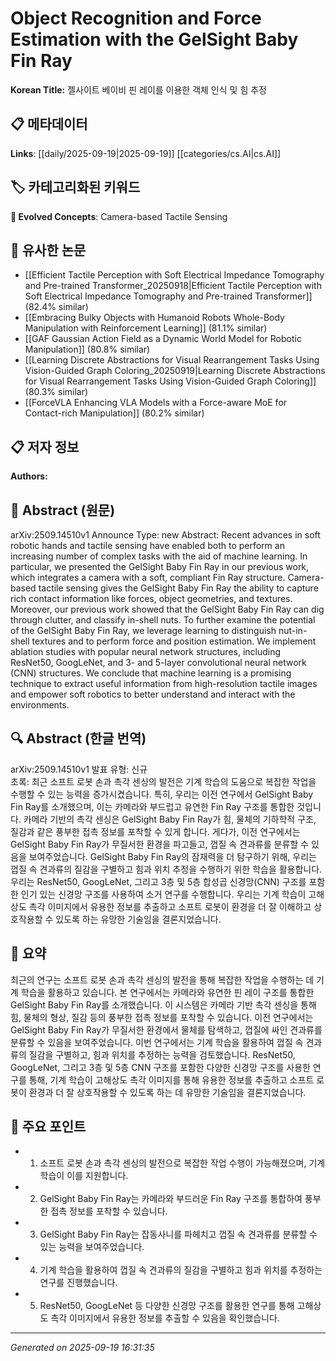 
# Object Recognition and Force Estimation with the GelSight Baby Fin Ray

**Korean Title:** 젤사이트 베이비 핀 레이를 이용한 객체 인식 및 힘 추정

## 📋 메타데이터

**Links**: [[daily/2025-09-19|2025-09-19]] [[categories/cs.AI|cs.AI]]

## 🏷️ 카테고리화된 키워드
**🚀 Evolved Concepts**: Camera-based Tactile Sensing

## 🔗 유사한 논문
- [[Efficient Tactile Perception with Soft Electrical Impedance Tomography and Pre-trained Transformer_20250918|Efficient Tactile Perception with Soft Electrical Impedance Tomography and Pre-trained Transformer]] (82.4% similar)
- [[Embracing Bulky Objects with Humanoid Robots Whole-Body Manipulation with Reinforcement Learning]] (81.1% similar)
- [[GAF Gaussian Action Field as a Dynamic World Model for Robotic Manipulation]] (80.8% similar)
- [[Learning Discrete Abstractions for Visual Rearrangement Tasks Using Vision-Guided Graph Coloring_20250919|Learning Discrete Abstractions for Visual Rearrangement Tasks Using Vision-Guided Graph Coloring]] (80.3% similar)
- [[ForceVLA Enhancing VLA Models with a Force-aware MoE for Contact-rich Manipulation]] (80.2% similar)

## 📋 저자 정보

**Authors:** 

## 📄 Abstract (원문)

arXiv:2509.14510v1 Announce Type: new 
Abstract: Recent advances in soft robotic hands and tactile sensing have enabled both to perform an increasing number of complex tasks with the aid of machine learning. In particular, we presented the GelSight Baby Fin Ray in our previous work, which integrates a camera with a soft, compliant Fin Ray structure. Camera-based tactile sensing gives the GelSight Baby Fin Ray the ability to capture rich contact information like forces, object geometries, and textures. Moreover, our previous work showed that the GelSight Baby Fin Ray can dig through clutter, and classify in-shell nuts. To further examine the potential of the GelSight Baby Fin Ray, we leverage learning to distinguish nut-in-shell textures and to perform force and position estimation. We implement ablation studies with popular neural network structures, including ResNet50, GoogLeNet, and 3- and 5-layer convolutional neural network (CNN) structures. We conclude that machine learning is a promising technique to extract useful information from high-resolution tactile images and empower soft robotics to better understand and interact with the environments.

## 🔍 Abstract (한글 번역)

arXiv:2509.14510v1 발표 유형: 신규  
초록: 최근 소프트 로봇 손과 촉각 센싱의 발전은 기계 학습의 도움으로 복잡한 작업을 수행할 수 있는 능력을 증가시켰습니다. 특히, 우리는 이전 연구에서 GelSight Baby Fin Ray를 소개했으며, 이는 카메라와 부드럽고 유연한 Fin Ray 구조를 통합한 것입니다. 카메라 기반의 촉각 센싱은 GelSight Baby Fin Ray가 힘, 물체의 기하학적 구조, 질감과 같은 풍부한 접촉 정보를 포착할 수 있게 합니다. 게다가, 이전 연구에서는 GelSight Baby Fin Ray가 무질서한 환경을 파고들고, 껍질 속 견과류를 분류할 수 있음을 보여주었습니다. GelSight Baby Fin Ray의 잠재력을 더 탐구하기 위해, 우리는 껍질 속 견과류의 질감을 구별하고 힘과 위치 추정을 수행하기 위한 학습을 활용합니다. 우리는 ResNet50, GoogLeNet, 그리고 3층 및 5층 합성곱 신경망(CNN) 구조를 포함한 인기 있는 신경망 구조를 사용하여 소거 연구를 수행합니다. 우리는 기계 학습이 고해상도 촉각 이미지에서 유용한 정보를 추출하고 소프트 로봇이 환경을 더 잘 이해하고 상호작용할 수 있도록 하는 유망한 기술임을 결론지었습니다.

## 📝 요약

최근의 연구는 소프트 로봇 손과 촉각 센싱의 발전을 통해 복잡한 작업을 수행하는 데 기계 학습을 활용하고 있습니다. 본 연구에서는 카메라와 유연한 핀 레이 구조를 통합한 GelSight Baby Fin Ray를 소개했습니다. 이 시스템은 카메라 기반 촉각 센싱을 통해 힘, 물체의 형상, 질감 등의 풍부한 접촉 정보를 포착할 수 있습니다. 이전 연구에서는 GelSight Baby Fin Ray가 무질서한 환경에서 물체를 탐색하고, 껍질에 싸인 견과류를 분류할 수 있음을 보여주었습니다. 이번 연구에서는 기계 학습을 활용하여 껍질 속 견과류의 질감을 구별하고, 힘과 위치를 추정하는 능력을 검토했습니다. ResNet50, GoogLeNet, 그리고 3층 및 5층 CNN 구조를 포함한 다양한 신경망 구조를 사용한 연구를 통해, 기계 학습이 고해상도 촉각 이미지를 통해 유용한 정보를 추출하고 소프트 로봇이 환경과 더 잘 상호작용할 수 있도록 하는 데 유망한 기술임을 결론지었습니다.

## 🎯 주요 포인트

- 1. 소프트 로봇 손과 촉각 센싱의 발전으로 복잡한 작업 수행이 가능해졌으며, 기계 학습이 이를 지원합니다.

- 2. GelSight Baby Fin Ray는 카메라와 부드러운 Fin Ray 구조를 통합하여 풍부한 접촉 정보를 포착할 수 있습니다.

- 3. GelSight Baby Fin Ray는 잡동사니를 파헤치고 껍질 속 견과류를 분류할 수 있는 능력을 보여주었습니다.

- 4. 기계 학습을 활용하여 껍질 속 견과류의 질감을 구별하고 힘과 위치를 추정하는 연구를 진행했습니다.

- 5. ResNet50, GoogLeNet 등 다양한 신경망 구조를 활용한 연구를 통해 고해상도 촉각 이미지에서 유용한 정보를 추출할 수 있음을 확인했습니다.

---

*Generated on 2025-09-19 16:31:35*